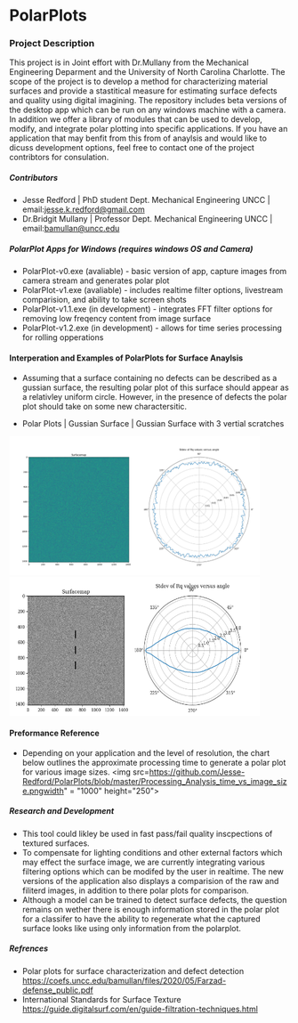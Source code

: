 # PolarPlots

### Project Description
This project is in Joint effort with Dr.Mullany from the Mechanical Engineering Deparment and the University of North Carolina Charlotte.
The scope of the project is to develop a method for characterizing material surfaces and provide a stastitical measure for estimating surface defects and quality using digital imagining. The repository includes beta versions of the desktop app which can be run on any windows machine with a camera. In addition we offer a library of modules that can be used to develop, modify, and integrate polar plotting into specific applications. If you have an application that may benfit from this from of anaylsis and would like to dicuss development options, feel free to contact one of the project contribtors for consulation.

##### Contributors
- Jesse Redford | PhD student Dept. Mechanical Engineering UNCC | email:jesse.k.redford@gmail.com  <!-- https://jessekredford.wixsite.com/jesseredford -->
- Dr.Bridgit Mullany | Professor Dept. Mechanical Engineering UNCC  | email:bamullan@uncc.edu  <!--https://coefs.uncc.edu/bamullan/ -->


##### PolarPlot Apps for Windows (requires windows OS and Camera)
- PolarPlot-v0.exe (avaliable) - basic version of app, capture images from camera stream and generates polar plot
- PolarPlot-v1.exe (avaliable) - includes realtime filter options, livestream comparision, and ability to take screen shots
- PolarPlot-v1.1.exe (in development) - integrates FFT filter options for removing low freqency content from image surface 
- PolarPlot-v1.2.exe (in development) - allows for time series processing for rolling opperations

#### Interperation and Examples of PolarPlots for Surface Anaylsis 
- Assuming that a surface containing no defects can be described as a gussian surface, the resulting polar plot of this surface should appear as a relativley uniform circle.
However, in the presence of defects the polar plot should take on some new charactersitic. 

- Polar Plots | Gussian Surface | Gussian Surface with 3 vertial scratches

<img src="https://github.com/Jesse-Redford/PolarPlots/blob/master/gussian_surface.png" width="450" height="250"> <img src="https://github.com/Jesse-Redford/PolarPlots/blob/master/gussian_surface_with_defects.png" width="450" height="250"> 

<!--  | Real Gussian Surface with 3 vertial scratches, with and without filtering <img src="https://github.com/Jesse-Redford/PolarPlots/blob/master/real_gussian_surface_with_defects.png" width="250" height="250"> 
##### Requirments
- Desktop application - windows OS and Camera 
- API - pip install requirments.txt
![PolarPlot](https://github.com/Jesse-Redford/PolarPlots/blob/master/Processing_Analysis_time_vs_image_size.png)
-->

#### Preformance Reference 
- Depending on your application and the level of resolution, the chart below outlines the approximate processing time to generate a polar plot for various image sizes.
<img src=https://github.com/Jesse-Redford/PolarPlots/blob/master/Processing_Analysis_time_vs_image_size.pngwidth" = "1000" height="250">

##### Research and Development
- This tool could likley be used in fast pass/fail quality inscpections of textured surfaces. 
- To compensate for lighting conditions and other external factors which may effect the surface image, we are currently integrating various filtering options which can be modifed by the user in realtime. The new versions of the application also displays a comparision of the raw and filiterd images, in addition to there polar plots for comparison.
- Although a model can be trained to detect surface defects, the question remains on wether there is enough information stored in the polar plot for a classifer to have the ability to regenerate what the captured surface looks like using only information from the polarplot.

##### Refrences 
- Polar plots for surface characterization and defect detection https://coefs.uncc.edu/bamullan/files/2020/05/Farzad-defense_public.pdf
- International Standards for Surface Texture https://guide.digitalsurf.com/en/guide-filtration-techniques.html





